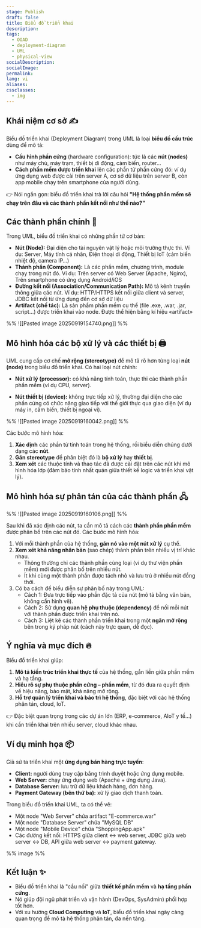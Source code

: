 ```yaml
---
stage: Publish
draft: false
title: Biểu đồ triển khai
description:
tags:
  - OOAD
  - deployment-diagram
  - UML
  - physical-view
socialDescription:
socialImage:
permalink:
lang: vi
aliases:
cssclasses:
  - img
---
```

## Khái niệm cơ sở ✍️

Biểu đồ triển khai (Deployment Diagram) trong UML là loại **biểu đồ cấu trúc** dùng để mô tả:
- **Cấu hình phần cứng** (hardware configuration): tức là các **nút (nodes)** như máy chủ, máy trạm, thiết bị di động, cảm biến, router…
- **Cách phần mềm được triển khai** lên các phần tử phần cứng đó: ví dụ ứng dụng web được cài trên server A, cơ sở dữ liệu trên server B, còn app mobile chạy trên smartphone của người dùng.

👉 Nói ngắn gọn: biểu đồ triển khai trả lời câu hỏi **"Hệ thống phần mềm sẽ chạy trên đâu và các thành phần kết nối như thế nào?"**

## Các thành phần chính 🧩

Trong UML, biểu đồ triển khai có những phần tử cơ bản:
- **Nút (Node):** Đại diện cho tài nguyên vật lý hoặc môi trường thực thi. Ví dụ: Server, Máy tính cá nhân, Điện thoại di động, Thiết bị IoT (cảm biến nhiệt độ, camera IP…)
- **Thành phần (Component):** Là các phần mềm, chương trình, module chạy trong nút đó. Ví dụ: Trên server có Web Server (Apache, Nginx), Trên smartphone có ứng dụng Android/iOS
- **Đường kết nối (Association/Communication Path):** Mô tả kênh truyền thông giữa các nút. Ví dụ: HTTP/HTTPS kết nối giữa client và server, JDBC kết nối từ ứng dụng đến cơ sở dữ liệu
- **Artifact (chế tác):** Là sản phẩm phần mềm cụ thể (file .exe, .war, .jar, script…) được triển khai vào node. Được thể hiện bằng kí hiệu «artifact»

%% ![[Pasted image 20250919154740.png]] %%

## Mô hình hóa các bộ xử lý và các thiết bị 🖨️

UML cung cấp cơ chế **mở rộng (stereotype)** để mô tả rõ hơn từng loại **nút (node)** trong biểu đồ triển khai. Có hai loại nút chính:
- **Nút xử lý (processor):** có khả năng tính toán, thực thi các thành phần phần mềm (ví dụ CPU, server).

- **Nút thiết bị (device):** không trực tiếp xử lý, thường đại diện cho các phần cứng có chức năng giao tiếp với thế giới thực qua giao diện (ví dụ máy in, cảm biến, thiết bị ngoại vi).

%% ![[Pasted image 20250919160042.png]] %%

Các bước mô hình hóa:
1. **Xác định** các phần tử tính toán trong hệ thống, rồi biểu diễn chúng dưới dạng các **nút**.
2. **Gán stereotype** để phân biệt đó là **bộ xử lý** hay **thiết bị**.
3. **Xem xét** các thuộc tính và thao tác đã được cài đặt trên các nút khi mô hình hóa lớp (đảm bảo tính nhất quán giữa thiết kế logic và triển khai vật lý).

## Mô hình hóa sự phân tán của các thành phần 🖧

%% ![[Pasted image 20250919160106.png]] %%

Sau khi đã xác định các nút, ta cần mô tả cách các **thành phần phần mềm** được phân bố trên các nút đó. Các bước mô hình hóa:

1. Với mỗi thành phần của hệ thống, **gán nó vào một nút xử lý** cụ thể.
2. **Xem xét khả năng nhân bản** (sao chép) thành phần trên nhiều vị trí khác nhau.
    - Thông thường chỉ các thành phần cùng loại (ví dụ thư viện phần mềm) mới được phân bố trên nhiều nút.
    - Ít khi cùng một thành phần được tách nhỏ và lưu trú ở nhiều nút đồng thời.
3. Có ba cách để biểu diễn sự phân bố này trong UML:
    - Cách 1: Đưa trực tiếp vào phần đặc tả của nút (mô tả bằng văn bản, không cần hình vẽ).
    - Cách 2: Sử dụng **quan hệ phụ thuộc (dependency)** để nối mỗi nút với thành phần được triển khai trên nó.
    - Cách 3: Liệt kê các thành phần triển khai trong một **ngăn mở rộng** bên trong ký pháp nút (cách này trực quan, dễ đọc).

## Ý nghĩa và mục đích 🔥
Biểu đồ triển khai giúp:
1. **Mô tả kiến trúc triển khai thực tế** của hệ thống, gắn liền giữa phần mềm và hạ tầng.
2. **Hiểu rõ sự phụ thuộc phần cứng – phần mềm**, từ đó đưa ra quyết định về hiệu năng, bảo mật, khả năng mở rộng.
3. **Hỗ trợ quản lý triển khai và bảo trì hệ thống**, đặc biệt với các hệ thống phân tán, cloud, IoT.

👉 Đặc biệt quan trọng trong các dự án lớn (ERP, e-commerce, AIoT y tế…) khi cần triển khai trên nhiều server, cloud khác nhau.

## Ví dụ minh họa 📦
Giả sử ta triển khai một **ứng dụng bán hàng trực tuyến**:
- **Client:** người dùng truy cập bằng trình duyệt hoặc ứng dụng mobile.
- **Web Server:** chạy ứng dụng web (Apache + ứng dụng Java).
- **Database Server:** lưu trữ dữ liệu khách hàng, đơn hàng.
- **Payment Gateway (bên thứ ba):** xử lý giao dịch thanh toán.

Trong biểu đồ triển khai UML, ta có thể vẽ:
- Một node "Web Server" chứa artifact "E-commerce.war"
- Một node "Database Server" chứa "MySQL DB"
- Một node "Mobile Device" chứa "ShoppingApp.apk"
- Các đường kết nối: HTTPS giữa client ↔ web server, JDBC giữa web server ↔ DB, API giữa web server ↔ payment gateway.

%% image %%

## Kết luận ✨

- Biểu đồ triển khai là "cầu nối" giữa **thiết kế phần mềm** và **hạ tầng phần cứng**.
- Nó giúp đội ngũ phát triển và vận hành (DevOps, SysAdmin) phối hợp tốt hơn.
- Với xu hướng **Cloud Computing** và **IoT**, biểu đồ triển khai ngày càng quan trọng để mô tả hệ thống phân tán, đa nền tảng.
